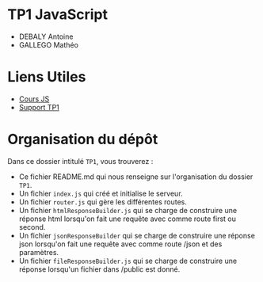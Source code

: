 # TP1 JavaScript

- DEBALY Antoine
- GALLEGO Mathéo

# Liens Utiles

- [Cours JS](https://www.fil.univ-lille1.fr/~routier/enseignement/licence/jsfs/html/node-serveur.html)
- [Support TP1](https://www.fil.univ-lille1.fr/~routier/enseignement/licence/jsfs/tdtp/toy-server.html)

# Organisation du dépôt

Dans ce dossier intitulé `TP1`, vous trouverez :
- Ce fichier README.md qui nous renseigne sur l'organisation du dossier `TP1`.
- Un fichier `index.js` qui créé et initialise le serveur.
- Un fichier `router.js` qui gère les différentes routes.
- Un fichier `htmlResponseBuilder.js` qui se charge de construire une réponse html lorsqu'on fait une requête avec comme route first ou second.
- Un fichier `jsonResponseBuilder` qui se charge de construire une réponse json lorsqu'on fait une requête avec comme route /json et des paramètres.
- Un fichier `fileResponseBuilder.js` qui se charge de construire une réponse lorsqu'un fichier dans /public est donné.
